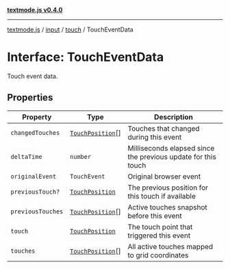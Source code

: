 [**textmode.js v0.4.0**](../../../../../../README.md)

***

[textmode.js](../../../../../../README.md) / [input](../../../README.md) / [touch](../README.md) / TouchEventData

# Interface: TouchEventData

Touch event data.

## Properties

| Property | Type | Description |
| ------ | ------ | ------ |
| <a id="changedtouches"></a> `changedTouches` | [`TouchPosition`](TouchPosition.md)[] | Touches that changed during this event |
| <a id="deltatime"></a> `deltaTime` | `number` | Milliseconds elapsed since the previous update for this touch |
| <a id="originalevent"></a> `originalEvent` | `TouchEvent` | Original browser event |
| <a id="previoustouch"></a> `previousTouch?` | [`TouchPosition`](TouchPosition.md) | The previous position for this touch if available |
| <a id="previoustouches"></a> `previousTouches` | [`TouchPosition`](TouchPosition.md)[] | Active touches snapshot before this event |
| <a id="touch"></a> `touch` | [`TouchPosition`](TouchPosition.md) | The touch point that triggered this event |
| <a id="touches"></a> `touches` | [`TouchPosition`](TouchPosition.md)[] | All active touches mapped to grid coordinates |
